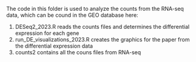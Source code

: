The code in this folder is used to analyze the counts from the RNA-seq data, which can be cound in the GEO database here:

1. DESeq2_2023.R reads the counts files and determines the differential expression for each gene
2. run_DE_visualizations_2023.R creates the graphics for the paper from the differential expression data
3. counts2 contains all the couns files from RNA-seq
